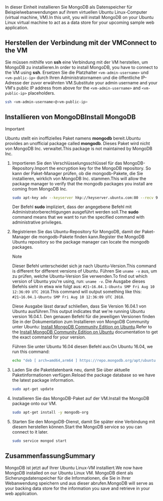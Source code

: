 <span data-ttu-id="7d832-101">In dieser Einheit installieren Sie MongoDB als Datenspeicher für Beispielwebanwendungen auf ihrem virtuellen Ubuntu Linux-Computer (virtual machine, VM).</span><span class="sxs-lookup"><span data-stu-id="7d832-101">In this unit, you will install MongoDB on your Ubuntu Linux virtual machine to act as a data store for your upcoming sample web application.</span></span>

## <a name="connect-to-the-vm"></a><span data-ttu-id="7d832-102">Herstellen der Verbindung mit der VM</span><span class="sxs-lookup"><span data-stu-id="7d832-102">Connect to the VM</span></span>

<span data-ttu-id="7d832-103">Sie müssen mithilfe von **ssh** eine Verbindung mit der VM herstellen, um MongoDB zu installieren.</span><span class="sxs-lookup"><span data-stu-id="7d832-103">In order to install MongoDB, you have to connect to the VM using **ssh**.</span></span> <span data-ttu-id="7d832-104">Ersetzen Sie die Platzhalter `<vm-admin-username>` und `<vm-public-ip>` durch Ihren Administratornamen und die öffentliche IP-Adresse der zuvor erwähnten VM.</span><span class="sxs-lookup"><span data-stu-id="7d832-104">Substitute your admin username and your VM's public IP address from above for the `<vm-admin-username>` and `<vm-public-ip>` placeholders.</span></span>

```bash
ssh <vm-admin-username>@<vm-public-ip>
```

## <a name="install-mongodb"></a><span data-ttu-id="7d832-105">Installieren von MongoDB</span><span class="sxs-lookup"><span data-stu-id="7d832-105">Install MongoDB</span></span>

> [!Important]
> <span data-ttu-id="7d832-106">Ubuntu stellt ein inoffizielles Paket namens **mongodb** bereit.</span><span class="sxs-lookup"><span data-stu-id="7d832-106">Ubuntu provides an unofficial package called **mongodb**.</span></span> <span data-ttu-id="7d832-107">Dieses Paket wird nicht von MongoDB Inc. verwaltet.</span><span class="sxs-lookup"><span data-stu-id="7d832-107">This package is not maintained by MongoDB Inc.</span></span>

1. <span data-ttu-id="7d832-108">Importieren Sie den Verschlüsselungsschlüssel für das MongoDB-Repository.</span><span class="sxs-lookup"><span data-stu-id="7d832-108">Import the encryption key for the MongoDB repository.</span></span> <span data-ttu-id="7d832-109">So kann der Paket-Manager prüfen, ob die mongodb-Pakete, die Sie installieren, wirklich von MongoDB Inc. stammen.</span><span class="sxs-lookup"><span data-stu-id="7d832-109">This will allow the package manager to verify that the mongodb packages you install are coming from MongoDB Inc.</span></span>

    ```bash
    sudo apt-key adv --keyserver hkp://keyserver.ubuntu.com:80 --recv 9DA31620334BD75D9DCB49F368818C72E52529D4
    ```

    <span data-ttu-id="7d832-110">Der Befehl **sudo** impliziert, dass der angegebene Befehl mit Administratorberechtigungen ausgeführt werden soll.</span><span class="sxs-lookup"><span data-stu-id="7d832-110">The **sudo** command means that we want to run the specified command with administrative privileges.</span></span>

1. <span data-ttu-id="7d832-111">Registrieren Sie das Ubuntu-Repository für MongoDB, damit der Paket-Manager die mongodb-Pakete finden kann.</span><span class="sxs-lookup"><span data-stu-id="7d832-111">Register the MongoDB Ubuntu repository so the package manager can locate the mongodb packages.</span></span>

    > [!NOTE]
    > <span data-ttu-id="7d832-112">Dieser Befehl unterscheidet sich je nach Ubuntu-Version.</span><span class="sxs-lookup"><span data-stu-id="7d832-112">This command is different for different versions of Ubuntu.</span></span> <span data-ttu-id="7d832-113">Führen Sie `uname -v` aus, um zu prüfen, welche Ubuntu-Version Sie verwenden.</span><span class="sxs-lookup"><span data-stu-id="7d832-113">To find out which version of Ubuntu you're using, run: `uname -v`.</span></span>
    > <span data-ttu-id="7d832-114">Die Ausgabe dieses Befehls sieht in etwa wie folgt aus: `#21~16.04.1-Ubuntu SMP Fri Aug 10 12:36:09 UTC 2018`.</span><span class="sxs-lookup"><span data-stu-id="7d832-114">This command will output something like this: `#21~16.04.1-Ubuntu SMP Fri Aug 10 12:36:09 UTC 2018`.</span></span>
    >
    > <span data-ttu-id="7d832-115">Diese Ausgabe lässt darauf schließen, dass Sie Version 16.04.1 von Ubuntu ausführen.</span><span class="sxs-lookup"><span data-stu-id="7d832-115">This output indicates that we're running Ubuntu version 16.04.1.</span></span>
    > <span data-ttu-id="7d832-116">Den genauen Befehl für die jeweiligen Versionen finden Sie in der Dokumentation zum Installieren von MongoDB Community unter Ubuntu: [Install MongoDB Community Edition on Ubuntu](https://docs.mongodb.com/manual/tutorial/install-mongodb-on-ubuntu/).</span><span class="sxs-lookup"><span data-stu-id="7d832-116">Refer to the [Install MongoDB Community Edition on Ubuntu](https://docs.mongodb.com/manual/tutorial/install-mongodb-on-ubuntu/) documentation to get the exact command for your version.</span></span>

    <span data-ttu-id="7d832-117">Führen Sie unter Ubuntu 16.04 diesen Befehl aus:</span><span class="sxs-lookup"><span data-stu-id="7d832-117">On Ubuntu 16.04, we run this command:</span></span>

    ```bash
    echo "deb [ arch=amd64,arm64 ] https://repo.mongodb.org/apt/ubuntu xenial/mongodb-org/4.0 multiverse" | sudo tee /etc/apt/sources.list.d/mongodb-org-4.0.list
    ```

1. <span data-ttu-id="7d832-118">Laden Sie die Paketdatenbank neu, damit Sie über aktuelle Paketinformationen verfügen.</span><span class="sxs-lookup"><span data-stu-id="7d832-118">Reload the package database so we have the latest package information.</span></span>

    ```bash
    sudo apt-get update
    ```

1. <span data-ttu-id="7d832-119">Installieren Sie das MongoDB-Paket auf der VM.</span><span class="sxs-lookup"><span data-stu-id="7d832-119">Install the MongoDB package onto our VM.</span></span>

    ```bash
    sudo apt-get install -y mongodb-org
    ```

1. <span data-ttu-id="7d832-120">Starten Sie den MongoDB-Dienst, damit Sie später eine Verbindung mit diesem herstellen können.</span><span class="sxs-lookup"><span data-stu-id="7d832-120">Start the MongoDB service so you can connect to it later.</span></span>

    ```bash
    sudo service mongod start
    ```

## <a name="summary"></a><span data-ttu-id="7d832-121">Zusammenfassung</span><span class="sxs-lookup"><span data-stu-id="7d832-121">Summary</span></span>

<span data-ttu-id="7d832-122">MongoDB ist jetzt auf Ihrer Ubuntu Linux-VM installiert.</span><span class="sxs-lookup"><span data-stu-id="7d832-122">We now have MongoDB installed on our Ubuntu Linux VM.</span></span> <span data-ttu-id="7d832-123">MongoDB dient als Sicherungsdatenspeicher für die Informationen, die Sie in Ihrer Webanwendung speichern und aus dieser abrufen.</span><span class="sxs-lookup"><span data-stu-id="7d832-123">MongoDB will serve as your backing data store for the information you save and retrieve in your web application.</span></span>